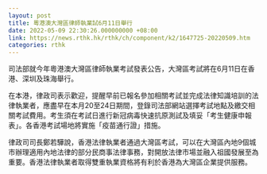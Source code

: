 ```yaml
---
layout: post
title: 粵港澳大灣區律師執業試6月11日舉行
date: 2022-05-09 22:30:26.000000000 +08:00
link: https://news.rthk.hk/rthk/ch/component/k2/1647725-20220509.htm
categories: rthk
---
```


司法部就今年粵港澳大灣區律師執業考試發表公告，大灣區考試將在6月11日在香港、深圳及珠海舉行。

在本港，律政司表示歡迎，提醒早前已報名參加相關考試並完成法律知識培訓的法律執業者，應盡早在本月20至24日期間，登錄司法部網站選擇考試地點及繳交相關考試費用。考生須在考試日進行新冠病毒快速抗原測試及填妥「考生健康申報表」。各香港考試場地將實施「疫苗通行證」措施。

律政司司長鄭若驊說，香港法律執業者通過大灣區考試，可以在大灣區內地9個城市辦理適用內地法律的部分民商事法律事務，對開放法律市場並融入祖國發展至為重要。香港法律執業者取得雙重執業資格將有利於香港為大灣區企業提供服務。
